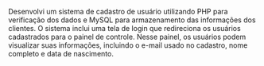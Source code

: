 Desenvolvi um sistema de cadastro de usuário utilizando PHP para verificação dos dados e MySQL para armazenamento das informações dos clientes. O sistema inclui uma tela de login que redireciona os usuários cadastrados para o painel de controle. Nesse painel, os usuários podem visualizar suas informações, incluindo o e-mail usado no cadastro, nome completo e data de nascimento.
